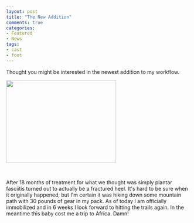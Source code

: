 ```yaml
---
layout: post
title: "The New Addition"
comments: true
categories:
- Featured
- News
tags:
- cast
- foot
---
```

Thought you might be interested in the newest addition to my workflow.

<a href="http://blog.lesterpickerphoto.com/wp-content/uploads/2012/11/photo.jpg"><img class="alignnone size-medium wp-image-2432" title="photo" src="http://blog.lesterpickerphoto.com/wp-content/uploads/2012/11/photo-300x225.jpg" alt="" width="300" height="225"></a>

 

After 18 months of treatment for what we thought was simply plantar fasciitis turned out to actually be a fractured heel. It's hard to be sure when it originally happened, but I'm certain it was hiking down some mountain path with 30 pounds of gear in my pack. As of today I am officially immobilized and in 6 weeks I look forward to hitting the trails again. In the meantime this baby cost me a trip to Africa. Damn!

 

 